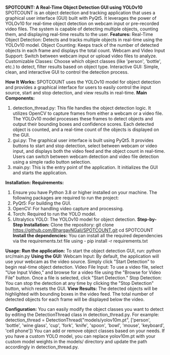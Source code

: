 **SPOTCOUNT: A Real-Time Object Detection GUI using YOLOv10**
SPOTCOUNT is an object detection and tracking application that uses a graphical user interface (GUI) built with PyQt5. It leverages the power of YOLOv10 for real-time object detection on webcam input or pre-recorded video files. The system is capable of detecting multiple objects, counting them, and displaying real-time results to the user.
__Features:__
Real-Time Object Detection: Detects and tracks multiple objects in real-time using the YOLOv10 model.
Object Counting: Keeps track of the number of detected objects in each frame and displays the total count.
Webcam and Video Input Support: Switch between webcam input or upload video files to analyze.
Customizable Classes: Choose which object classes (like 'person', 'bottle', etc.) to detect, filter results based on object type.
Interactive GUI: Simple, clean, and interactive GUI to control the detection process.

**How It Works:**
SPOTCOUNT uses the YOLOv10 model for object detection and provides a graphical interface for users to easily control the input source, start and stop detection, and view results in real-time.
__Main Components:__
1. detection_thread.py:
This file handles the object detection logic. It utilizes OpenCV to capture frames from either a webcam or a video file. The YOLOv10 model processes these frames to detect objects and output their bounding boxes and confidence scores.
Each detected object is counted, and a real-time count of the objects is displayed on the GUI.
2. gui.py:
The graphical user interface is built using PyQt5. It provides buttons to start and stop detection, select between webcam or video input, and displays both the video feed and the object count in real-time.
Users can switch between webcam detection and video file detection using a simple radio button selection.
3. main.py:
This is the entry point of the application. It initializes the GUI and starts the application.

**Installation:**
__Requirements:__
1. Ensure you have Python 3.8 or higher installed on your machine. The following packages are required to run the project:
2. PyQt5: For building the GUI.
3. OpenCV: For handling video capture and processing.
4. Torch: Required to run the YOLO model.
5. Ultralytics YOLO: The YOLOv10 model for object detection.
__Step-by-Step Installation:__
Clone the repository:
git clone https://github.com/BhargavNGali/SPOTCOUNT.git
cd SPOTCOUNT
__Install the dependencies:__
You can install all the required dependencies via the requirements.txt file using - pip install -r requirements.txt

**Usage:**
__Run the application:__
To start the object detection GUI, run: python src/main.py
__Using the GUI:__
Webcam Input: By default, the application will use your webcam as the video source. Simply click "Start Detection" to begin real-time object detection.
Video File Input: To use a video file, select "Use Input Video," and browse for a video file using the "Browse for Video File" button. Once a file is selected, click "Start Detection."
Stop Detection: You can stop the detection at any time by clicking the "Stop Detection" button, which resets the GUI.
__View Results:__
The detected objects will be highlighted with bounding boxes in the video feed.
The total number of detected objects for each frame will be displayed below the video.

**Configuration:**
You can easily modify the object classes you want to detect by editing the DetectionThread class in detection_thread.py.
For example:
detection_thread = DetectionThread("models/yolov10m.pt", ['person', 'bottle', 'wine glass', 'cup', 'fork', 'knife', 'spoon', 'bowl', 'mouse', 'keyboard', 'cell phone'])
You can add or remove object classes based on your needs.
If you have a custom YOLO model, you can replace yolov10m.pt with your custom model weights in the models/ directory and update the path accordingly in detection_thread.py.